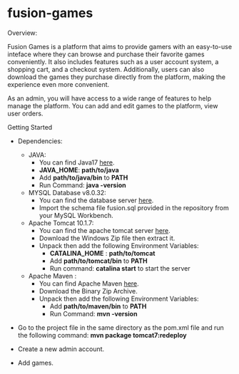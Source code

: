 # fusion-games
Overview:

Fusion Games is a platform that aims to provide gamers with an easy-to-use inteface where they can browse and purchase their favorite games conveniently. It also includes features such as a user account system, a shopping cart, and a checkout system. Additionally, users can also download the games they purchase directly from the platform, making the experience even more convenient.

As an admin, you will have access to a wide range of features to help manage the platform. You can add and edit games to the platform, view user orders.

Getting Started



* Dependencies:
    * JAVA:
        * You can find Java17 [here](https://www.oracle.com/eg/java/technologies/downloads/#java17).
        * **JAVA_HOME**: **path/to/java**
        * Add **path/to/java/bin** to **PATH**
        * Run Command: **java -version**
    * MYSQL Database v8.0.32:
        * You can find the database server  [here](https://dev.mysql.com/downloads/installer/).
        * Import the schema file fusion.sql provided in the repository from your MySQL Workbench.
    * Apache Tomcat 10.1.7:
        * You can find the apache tomcat server [here](https://tomcat.apache.org/download-10.cgi).
        * Download the Windows Zip file then extract it.
        * Unpack then add the following Environment Variables:
            * **CATALINA_HOME** : **path/to/tomcat**
            * Add **path/to/tomcat/bin** to **PATH**
            * Run command: **catalina start** to start the server
    * Apache Maven :
        * You can find Apache Maven [here](https://maven.apache.org/download.cgi).
        * Download the Binary Zip Archive.
        * Unpack then add the following Environment Variables:
            * Add **path/to/maven/bin** to **PATH**
            * Run Command: **mvn -version**
* Go to the project file in the same directory as the pom.xml file and run the following command: **mvn package tomcat7:redeploy**

* Create a new admin account.
* Add games.
